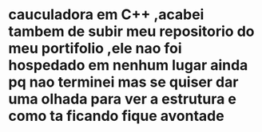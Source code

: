 # cauculadora em C++ ,acabei tambem de subir meu repositorio do meu portifolio ,ele nao foi hospedado em nenhum lugar ainda pq nao terminei mas se quiser dar uma olhada para ver a estrutura e como ta ficando fique avontade

